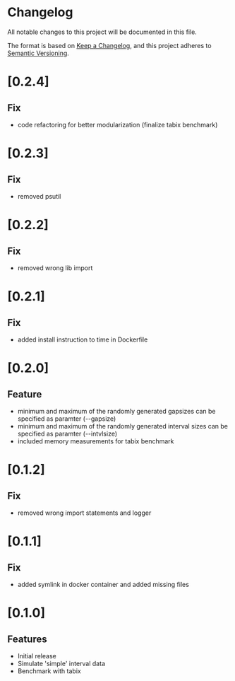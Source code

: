 # Changelog

All notable changes to this project will be documented in this file.

The format is based on [Keep a Changelog](https://keepachangelog.com/en/1.0.0/),
and this project adheres to [Semantic Versioning](https://semver.org/spec/v2.0.0.html).

# [0.2.4]

## Fix

  - code refactoring for better modularization (finalize tabix benchmark)

# [0.2.3]

## Fix

- removed psutil

# [0.2.2]

## Fix

- removed wrong lib import

# [0.2.1]

## Fix

- added install instruction to time in Dockerfile

# [0.2.0]

## Feature

- minimum and maximum of the randomly generated gapsizes can be specified as paramter (--gapsize)
- minimum and maximum of the randomly generated interval sizes can be specified as paramter (--intvlsize)
- included memory measurements for tabix benchmark

# [0.1.2]

## Fix

- removed wrong import statements and logger

# [0.1.1]

## Fix

- added symlink in docker container and added missing files

# [0.1.0]

## Features

- Initial release
- Simulate 'simple' interval data
- Benchmark with tabix
